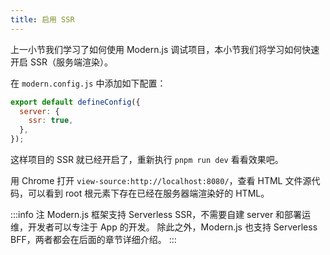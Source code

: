```yaml
---
title: 启用 SSR
---
```


上一小节我们学习了如何使用 Modern.js 调试项目，本小节我们将学习如何快速开启 SSR（服务端渲染）。

在 `modern.config.js` 中添加如下配置：

```js title="modern.config.js"
export default defineConfig({
  server: {
    ssr: true,
  },
});
```

这样项目的 SSR 就已经开启了，重新执行 `pnpm run dev` 看看效果吧。

用 Chrome 打开 `view-source:http://localhost:8080/`，查看 HTML 文件源代码，可以看到 root 根元素下存在已经在服务器端渲染好的 HTML。

:::info 注
Modern.js 框架支持 Serverless SSR，不需要自建 server 和部署运维，开发者可以专注于 App 的开发。
除此之外，Modern.js 也支持 Serverless BFF，两者都会在后面的章节详细介绍。
:::

